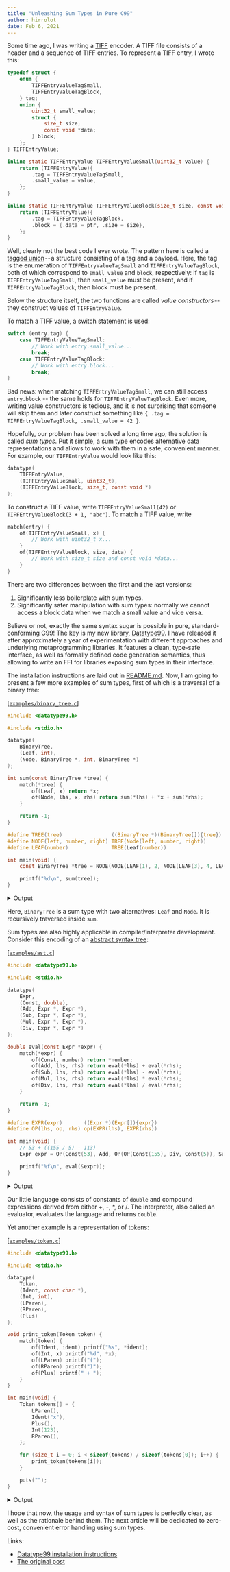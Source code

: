```yaml
---
title: "Unleashing Sum Types in Pure C99"
author: hirrolot
date: Feb 6, 2021
---
```


<div class="introduction">

Some time ago, I was writing a [TIFF] encoder. A TIFF file consists of a header and a sequence of TIFF entries. To represent a TIFF entry, I wrote this:

[TIFF]: https://en.wikipedia.org/wiki/Tagged_Image_File_Format

```c
typedef struct {
    enum {
        TIFFEntryValueTagSmall,
        TIFFEntryValueTagBlock,
    } tag;
    union {
        uint32_t small_value;
        struct {
            size_t size;
            const void *data;
        } block;
    };
} TIFFEntryValue;

inline static TIFFEntryValue TIFFEntryValueSmall(uint32_t value) {
    return (TIFFEntryValue){
        .tag = TIFFEntryValueTagSmall,
        .small_value = value,
    };
}

inline static TIFFEntryValue TIFFEntryValueBlock(size_t size, const void *ptr) {
    return (TIFFEntryValue){
        .tag = TIFFEntryValueTagBlock,
        .block = {.data = ptr, .size = size},
    };
}
```

Well, clearly not the best code I ever wrote. The pattern here is called a [tagged union] -- a structure consisting of a tag and a payload. Here, the tag is the enumeration of `TIFFEntryValueTagSmall` and `TIFFEntryValueTagBlock`, both of which correspond to `small_value` and `block`, respectively: if `tag` is `TIFFEntryValueTagSmall`, then `small_value` must be present, and if `TIFFEntryValueTagBlock`, then block must be present.

[tagged union]: https://medium.com/r/?url=https%3A%2F%2Fen.wikipedia.org%2Fwiki%2FTagged_union

</div>

Below the structure itself, the two functions are called _value constructors_ -- they construct values of `TIFFEntryValue`.

To match a TIFF value, a switch statement is used:

```c
switch (entry.tag) {
    case TIFFEntryValueTagSmall:
        // Work with entry.small_value...
        break;
    case TIFFEntryValueTagBlock:
        // Work with entry.block...
        break;
}
```

Bad news: when matching `TIFFEntryValueTagSmall`, we can still access `entry.block` -- the same holds for `TIFFEntryValueTagBlock`. Even more, writing value constructors is tedious, and it is not surprising that someone will skip them and later construct something like `{ .tag = TIFFEntryValueTagBlock, .small_value = 42 }`.

Hopefully, our problem has been solved a long time ago; the solution is called _sum types_. Put it simple, a sum type encodes alternative data representations and allows to work with them in a safe, convenient manner. For example, our `TIFFEntryValue` would look like this:

```c
datatype(
    TIFFEntryValue,
    (TIFFEntryValueSmall, uint32_t),
    (TIFFEntryValueBlock, size_t, const void *)
);
```

To construct a TIFF value, write `TIFFEntryValueSmall(42)` or `TIFFEntryValueBlock(3 + 1, "abc")`. To match a TIFF value, write

```c
match(entry) {
    of(TIFFEntryValueSmall, x) {
        // Work with uint32_t x...
    }
    of(TIFFEntryValueBlock, size, data) {
        // Work with size_t size and const void *data...
    }
}
```

There are two differences between the first and the last versions:

 1. Significantly less boilerplate with sum types.
 2. Significantly safer manipulation with sum types: normally we cannot access a block data when we match a small value and vice versa.

Believe or not, exactly the same syntax sugar is possible in pure, standard-conforming C99! The key is my new library, [Datatype99]. I have released it after approximately a year of experimentation with different approaches and underlying metaprogramming libraries. It features a clean, type-safe interface, as well as formally defined code generation semantics, thus allowing to write an FFI for libraries exposing sum types in their interface.

[Datatype99]: https://github.com/hirrolot/datatype99

The installation instructions are laid out in [README.md]. Now, I am going to present a few more examples of sum types, first of which is a traversal of a binary tree:

[README.md]: https://github.com/hirrolot/datatype99#installation

[[`examples/binary_tree.c`](https://github.com/hirrolot/datatype99/blob/master/examples/binary_tree.c)]
```c
#include <datatype99.h>

#include <stdio.h>

datatype(
    BinaryTree,
    (Leaf, int),
    (Node, BinaryTree *, int, BinaryTree *)
);

int sum(const BinaryTree *tree) {
    match(*tree) {
        of(Leaf, x) return *x;
        of(Node, lhs, x, rhs) return sum(*lhs) + *x + sum(*rhs);
    }

    return -1;
}

#define TREE(tree)                ((BinaryTree *)(BinaryTree[]){tree})
#define NODE(left, number, right) TREE(Node(left, number, right))
#define LEAF(number)              TREE(Leaf(number))

int main(void) {
    const BinaryTree *tree = NODE(NODE(LEAF(1), 2, NODE(LEAF(3), 4, LEAF(5))), 6, LEAF(7));

    printf("%d\n", sum(tree));
}
```

<details>
  <summary>Output</summary>

```
28
```

</details>

Here, `BinaryTree` is a sum type with two alternatives: `Leaf` and `Node`. It is recursively traversed inside `sum`.

Sum types are also highly applicable in compiler/interpreter development. Consider this encoding of an [abstract syntax tree]:

[abstract syntax tree]: https://en.wikipedia.org/wiki/Abstract_syntax_tree

[[`examples/ast.c`](https://github.com/hirrolot/datatype99/blob/master/examples/ast.c)]
```c
#include <datatype99.h>

#include <stdio.h>

datatype(
    Expr,
    (Const, double),
    (Add, Expr *, Expr *),
    (Sub, Expr *, Expr *),
    (Mul, Expr *, Expr *),
    (Div, Expr *, Expr *)
);

double eval(const Expr *expr) {
    match(*expr) {
        of(Const, number) return *number;
        of(Add, lhs, rhs) return eval(*lhs) + eval(*rhs);
        of(Sub, lhs, rhs) return eval(*lhs) - eval(*rhs);
        of(Mul, lhs, rhs) return eval(*lhs) * eval(*rhs);
        of(Div, lhs, rhs) return eval(*lhs) / eval(*rhs);
    }

    return -1;
}

#define EXPR(expr)       ((Expr *)(Expr[]){expr})
#define OP(lhs, op, rhs) op(EXPR(lhs), EXPR(rhs))

int main(void) {
    // 53 + ((155 / 5) - 113)
    Expr expr = OP(Const(53), Add, OP(OP(Const(155), Div, Const(5)), Sub, Const(113)));

    printf("%f\n", eval(&expr));
}
```

<details>
  <summary>Output</summary>

```
-29.000000
```

</details>

Our little language consists of constants of `double` and compound expressions derived from either +, -, *, or /. The interpreter, also called an evaluator, evaluates the language and returns `double`.

Yet another example is a representation of tokens:

[[`examples/token.c`](https://github.com/hirrolot/datatype99/blob/master/examples/token.c)]
```c
#include <datatype99.h>

#include <stdio.h>

datatype(
    Token,
    (Ident, const char *),
    (Int, int),
    (LParen),
    (RParen),
    (Plus)
);

void print_token(Token token) {
    match(token) {
        of(Ident, ident) printf("%s", *ident);
        of(Int, x) printf("%d", *x);
        of(LParen) printf("(");
        of(RParen) printf(")");
        of(Plus) printf(" + ");
    }
}

int main(void) {
    Token tokens[] = {
        LParen(),
        Ident("x"),
        Plus(),
        Int(123),
        RParen(),
    };

    for (size_t i = 0; i < sizeof(tokens) / sizeof(tokens[0]); i++) {
        print_token(tokens[i]);
    }

    puts("");
}
```

<details>
  <summary>Output</summary>

```
(x + 123)
```

</details>


I hope that now, the usage and syntax of sum types is perfectly clear, as well as the rationale behind them. The next article will be dedicated to zero-cost, convenient error handling using sum types.

Links:

 - [Datatype99 installation instructions](https://github.com/hirrolot/datatype99#installation)
 - [The original post](https://hirrolot.medium.com/unleashing-sum-types-in-pure-c99-31544302d2ba)
